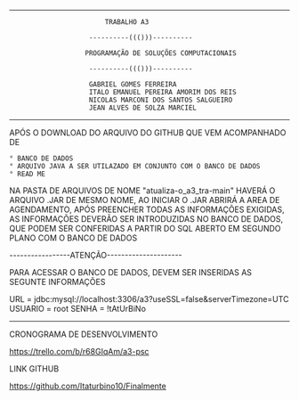 ----------------------------------------------------------------------------------------------------------------------------

							TRABALHO A3 

						----------((()))----------
						
					   PROGRAMAÇÃO DE SOLUÇÕES COMPUTACIONAIS

						----------((()))----------

						GABRIEL GOMES FERREIRA
						ITALO EMANUEL PEREIRA AMORIM DOS REIS
						NICOLAS MARCONI DOS SANTOS SALGUEIRO
						JEAN ALVES DE SOLZA MARCIEL

----------------------------------------------------------------------------------------------------------------------------

APÓS O DOWNLOAD DO ARQUIVO DO GITHUB QUE VEM ACOMPANHADO DE 

	° BANCO DE DADOS
	° ARQUIVO JAVA A SER UTILAZADO EM CONJUNTO COM O BANCO DE DADOS
	° READ ME


NA PASTA DE ARQUIVOS DE NOME "atualiza-o_a3_tra-main" HAVERÁ O ARQUIVO .JAR DE MESMO NOME, AO INICIAR O .JAR ABRIRÁ A AREA DE AGENDAMENTO,
APÓS PREENCHER TODAS AS INFORMAÇÕES EXIGIDAS, AS INFORMAÇÕES DEVERÃO SER INTRODUZIDAS NO BANCO DE DADOS, QUE PODEM SER CONFERIDAS A 
PARTIR DO SQL ABERTO EM SEGUNDO PLANO COM O BANCO DE DADOS



-----------------ATENÇÃO---------------------

PARA ACESSAR O BANCO DE DADOS, DEVEM SER INSERIDAS AS SEGUNTE INFORMAÇÕES

URL = jdbc:mysql://localhost:3306/a3?useSSL=false&serverTimezone=UTC
USUARIO = root
SENHA = !tAtUrBiNo




-------------------------------------------------------------------------------------------------------------------------

CRONOGRAMA DE DESENVOLVIMENTO

https://trello.com/b/r68GIqAm/a3-psc

LINK GITHUB

https://github.com/Itaturbino10/Finalmente
